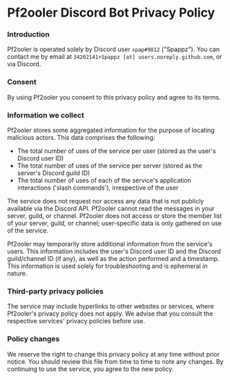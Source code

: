 # Pf2ooler Discord Bot Privacy Policy

### Introduction

Pf2ooler is operated solely by Discord user `spap#9812` ("Spappz"). You can contact me by email at `34202141+Spappz [at] users.noreply.github.com`, or via Discord.

### Consent

By using Pf2ooler you consent to this privacy policy and agree to its terms.

### Information we collect

Pf2ooler stores some aggregated information for the purpose of locating malicious actors. This data comprises the following:

- The total number of uses of the service per user (stored as the user's Discord user ID)
- The total number of uses of the service per server (stored as the server's Discord guild ID)
- The total number of uses of each of the service's application interactions ('slash commands'), irrespective of the user

The service does not request nor access any data that is not publicly available via the Discord API. Pf2ooler cannot read the messages in your server, guild, or channel. Pf2ooler does not access or store the member list of your server, guild, or channel; user-specific data is only gathered on use of the service.

Pf2ooler may temporarily store additional information from the service's users. This information includes the user's Discord user ID and the Discord guild/channel ID (if any), as well as the action performed and a timestamp. This information is used solely for troubleshooting and is ephemeral in nature.

### Third-party privacy policies

The service may include hyperlinks to other websites or services, where Pf2ooler's privacy policy does not apply. We advise that you consult the respective services' privacy policies before use.

### Policy changes

We reserve the right to change this privacy policy at any time without prior notice. You should review this file from time to time to note any changes. By continuing to use the service, you agree to the new policy.
